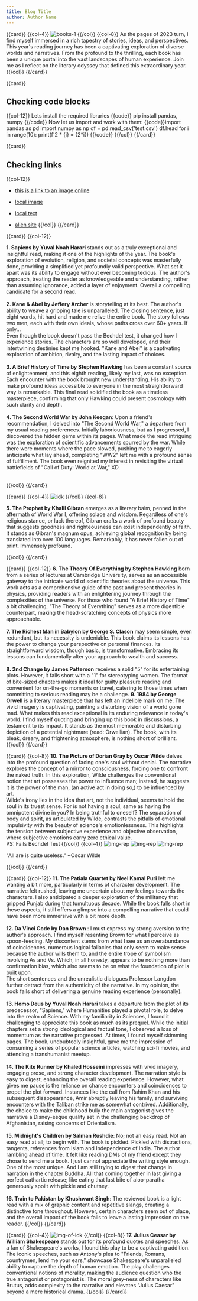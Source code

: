 ```yaml
---
title: Blog Title
author: Author Name
---
```


{{card}}
    {{col-4}}
        ![books-1](../assets/images/2023-books/books_01.png)
    {{/col}}
    {{col-8}}
        As the pages of 2023 turn, I find myself immersed in a rich tapestry of stories, ideas, and
                    perspectives. This year's reading journey has been a captivating exploration of diverse worlds and
                    narratives. From the profound to the thrilling, each book has been a unique portal into the vast
                    landscapes of human experience. Join me as I reflect on the literary odyssey that defined this
                    extraordinary year.
    {{/col}}
{{/card}}

{{card}}
    <h2>Checking code blocks</h2>
    {{col-12}}
        Lets install the required libraries
            {{code}} pip install pandas, numpy  {{/code}}
        Now let us import and work with them:
{{code}}import pandas as pd
import numpy as np
df = pd.read_csv('test.csv')
df.head
for i in range(10):
    print(f'2 * {i} = {2*i})            {{/code}}
    {{/col}}
{{/card}}

{{card}}
<h2>Checking links</h2>
{{col-12}}

- [this is a link to an image online](https://imgs.search.brave.com/-MLiGchwEDBCBoDZkQpeizvyViR_fJZ6gC9CiUEV-LA/rs:fit:860:0:0:0/g:ce/aHR0cHM6Ly9idXJz/dC5zaG9waWZ5Y2Ru/LmNvbS9waG90b3Mv/Y2F0LXBob3RvLWhk/LmpwZz93aWR0aD0x/MDAwJmZvcm1hdD1w/anBnJmV4aWY9MCZp/cHRjPTA)

- [local image](../assets/images/2022-books/book_1.jpg)

- [local text](../README.md)

- [alien site](https://analytics.google.com/analytics/web/?authuser=2#/p452255690/reports/reportinghub)
{{/col}}
{{/card}}


{{card}}
    {{col-12}}
    <p> **1. Sapiens by Yuval Noah Harari** stands out as a truly exceptional and insightful read, making it one of the highlights of the year. The book's exploration of evolution, religion, and societal concepts was masterfully done, providing a simplified yet profoundly valid perspective. What set it apart was its ability to engage without ever becoming tedious. The author's approach, treating the reader as knowledgeable and understanding, rather than assuming ignorance, added a layer of enjoyment. Overall a compelling candidate for a second read. <br><br>
    **2. Kane & Abel by Jeffery Archer** is storytelling at its best. The author's ability to weave a gripping tale is unparalleled. The closing sentence, just eight words, hit hard and made me relive the entire book. The story follows two men, each with their own ideals, whose paths cross over 60+ years. If only...<br>
    Even though the book doesn't pass the Bechdel test, it changed how I experience stories. The characters are so well developed, and their intertwining destinies kept me hooked. "Kane and Abel" is a captivating exploration of ambition, rivalry, and the lasting impact of choices.<br><br>
    **3. A Brief History of Time by Stephen Hawking** has been a constant source of enlightenment, and this eighth reading, likely my last, was no exception. Each encounter with the book brought new understanding. His ability to make profound ideas accessible to everyone in the most straightforward way is remarkable. This final read solidified the book as a timeless masterpiece, confirming that only Hawking could present cosmology with such clarity and depth.<br><br>
    **4. The Second World War by John Keegan**: Upon a friend's recommendation, I delved into "The Second World War," a departure from my usual reading preferences. Initially laboriousness, but as I progressed, I discovered the hidden gems within its pages. What made the read intriguing was the exploration of scientific advancements spurred by the war. While there were moments where the pace slowed, pushing me to eagerly anticipate what lay ahead, completing "WW2" left me with a profound sense of fulfillment. The book even reignited my interest in revisiting the virtual battlefields of "Call of Duty: World at War," XD.<br><br>
    </p>
    {{/col}}
{{/card}}

{{card}}
    {{col-4}}
    ![idk](../assets/images/2023-books/books_4.png)
    {{/col}}
    {{col-8}}
    <p>
    **5. The Prophet by Khalil Gibran** emerges as a literary balm, penned in the aftermath of World War I, offering solace and wisdom. Regardless of one's religious stance, or lack thereof, Gibran crafts a work of profound beauty that suggests goodness and righteousness can exist independently of faith. It stands as Gibran's magnum opus, achieving global recognition by being translated into over 100 languages. Remarkably, it has never fallen out of print. Immensely profound.
    </p>
    {{/col}}
{{/card}}

{{card}}
    {{col-12}}
    **6. The Theory Of Everything by Stephen Hawking** born from a series of lectures at Cambridge University, serves as an accessible gateway to the intricate world of scientific theories about the universe. This work acts as a comprehensive guide of the past and present theories in physics, providing readers with an enlightening journey through the complexities of the universe. For those who found "A Brief History of Time" a bit challenging, "The Theory of Everything" serves as a more digestible counterpart, making the head-scratching concepts of physics more approachable.<br><br>
    **7. The Richest Man in Babylon by George S. Clason** may seem simple, even redundant, but its necessity is undeniable. This book claims its lessons has the power to change your perspective on personal finances. Its straightforward wisdom, though basic, is transformative. Embracing its lessons can fundamentally alter your approach to wealth and success.<br><br>
    **8. 2nd Change by James Patterson** receives a solid "5" for its entertaining plots. However, it falls short with a "1" for stereotyping women. The format of bite-sized chapters makes it ideal for guilty pleasure reading and convenient for on-the-go moments or travel, catering to those times when committing to serious reading may be a challenge.
    **9. 1984 by George Orwell** is a literary masterpiece that has left an indelible mark on me. The vivid imagery is captivating, painting a disturbing vision of a world gone mad. What makes this read exceptional is its enduring relevance in today's world. I find myself quoting and bringing up this book in discussions, a testament to its impact. It stands as the most memorable and disturbing depiction of a potential nightmare (read: Orwellian). The book, with its bleak, dreary, and frightening atmosphere, is nothing short of brilliant.
    {{/col}}
{{/card}}

{{card}}
    {{col-8}}
    **10. The Picture of Dorian Gray by Oscar Wilde** delves into the profound question of facing one's soul without denial. The narrative explores the concept of a mirror to consciousness, forcing one to confront the naked truth. In this exploration, Wilde challenges the conventional notion that art possesses the power to influence man; instead, he suggests it is the power of the man, (an active act in doing so,) to be influenced by art.<br>
    Wilde's irony lies in the idea that art, not the individual, seems to hold the soul in its truest sense. For is not having a soul, same as having the omnipotent divine in you? In being truthful to oneself? The separation of body and spirit, as articulated by Wilde, contrasts the pitfalls of emotional impulsivity with the beauty of science's emotionlessness. This highlights the tension between subjective experience and objective observation, where subjective emotions carry zero ethical value.<br>
    PS: Fails Bechdel Test
    {{/col}}
    {{col-4}}
    ![img-rep](../assets/images/2023-books/books_05.png) 
    ![img-rep](../assets/images/2023-books/books_06.png) 
    ![img-rep](../assets/images/2023-books/books_07.png) 
    <p>"All are is quite useless." ~Oscar Wilde</p>
    {{/col}}
{{/card}}

{{card}}
    {{col-12}}
    **11. The Patiala Quartet by Neel Kamal Puri** left me wanting a bit more, particularly in terms of character development. The narrative felt rushed, leaving me uncertain about my feelings towards the characters. I also anticipated a deeper exploration of the militancy that gripped Punjab during that tumultuous decade. While the book falls short in these aspects, it still offers a glimpse into a compelling narrative that could have been more immersive with a bit more depth.<br><br>
    **12. Da Vinci Code by Dan Brown** : I must express my strong aversion to the author's approach. I find myself resenting Brown for what I perceive as spoon-feeding. My discontent stems from what I see as an overabundance of coincidences, numerous logical fallacies that only seem to make sense because the author wills them to, and the entire trope of symbolism involving As and Vs. Which, in all honesty, appears to be nothing more than confirmation bias, which also seems to be on what the foundation of plot is built upon.<br>
    The short sentences and the unrealistic dialogues Professor Langdon further detract from the authenticity of the narrative. In my opinion, the book falls short of delivering a genuine reading experience (personally).<br><br>
    **13. Homo Deus by Yuval Noah Harari** takes a departure from the plot of its predecessor, "Sapiens," where Humanities played a pivotal role, to delve into the realm of Science. With my familiarity in Sciences, I found it challenging to appreciate this book as much as its prequel. While the initial chapters set a strong ideological and factual tone, I observed a loss of momentum as the narrative progressed. At times, I found myself skimming pages. The book, undoubtedly insightful, gave me the impression of consuming a series of popular science articles, watching sci-fi movies, and attending a transhumanist meetup.<br><br>
    **14. The Kite Runner by Khaled Hosseini** impresses with vivid imagery, engaging prose, and strong character development. The narration style is easy to digest, enhancing the overall reading experience. However, what gives me pause is the reliance on chance encounters and coincidences to propel the plot forward. Instances like the call from Rahim Khan and his subsequent disappearance, Amir abruptly leaving his family, and surviving encounters with the Taliban strike me as somewhat contrived. Additionally, the choice to make the childhood bully the main antagonist gives the narrative a Disney-esque quality set in the challenging backdrop of Afghanistan, raising concerns of Orientalism.<br><br>
    **15. Midnight's Children by Salman Rushdie**: No; not an easy read. Not an easy read at all; to begin with. The book is pickled. Pickled with distractions, tangents, references from Islam and Independence of India. The author rambling ahead of time. It felt like reading DMs of my friend except they chose to send me a book. I just cannot appreciate the writing style enough. One of the most unique. And I am still trying to digest that change in narration in the chapter Buddha. All that coming together in last giving a perfect cathartic release; like eating that last bite of aloo-paratha generously spoilt with pickle and chutney.<br><br>
    **16. Train to Pakistan by Khushwant Singh**: The reviewed book is a light read with a mix of graphic content and repetitive slangs, creating a distinctive tone throughout. However, certain characters seem out of place, and the overall impact of the book fails to leave a lasting impression on the reader.
    {{/col}}
{{/card}}

{{card}}
    {{col-4}}
        ![img-of-idk](../assets/images/2023-books/books_03.png)
    {{/col}}
    {{col-8}}
        **17. Julius Ceasar by William Shakespeare** stands out for its profound quotes and speeches. As a fan of Shakespeare's works, I found this play to be a captivating addition. The iconic speeches, such as Antony's plea to "Friends, Romans, countrymen, lend me your ears," showcase Shakespeare's unparalleled ability to capture the depth of human emotion. The play challenges conventional notions of morality, making the audience question who the true antagonist or protagonist is. The moral grey-ness of characters like Brutus, adds complexity to the narrative and elevates "Julius Caesar" beyond a mere historical drama.
    {{/col}}
{{/card}}
